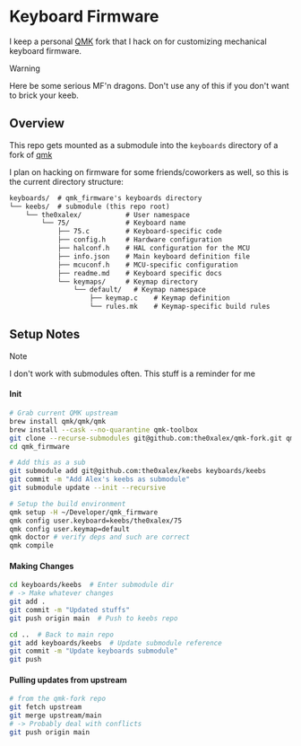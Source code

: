 # Keyboard Firmware

I keep a personal [QMK](https://github.com/qmk/qmk_firmware) fork that I hack on for customizing mechanical keyboard firmware.

> [!WARNING]
> Here be some serious MF'n dragons.
> Don't use any of this if you don't want to brick your keeb.


## Overview

This repo gets mounted as a submodule into the `keyboards` directory of a fork of [qmk](https://github.com/qmk/qmk_firmware)

I plan on hacking on firmware for some friends/coworkers as well, so this is the current directory
structure:

```txt
keyboards/  # qmk_firmware's keyboards directory
└── keebs/  # submodule (this repo root)
    └── the0xalex/           # User namespace
        └── 75/              # Keyboard name
            ├── 75.c         # Keyboard-specific code
            ├── config.h     # Hardware configuration
            ├── halconf.h    # HAL configuration for the MCU
            ├── info.json    # Main keyboard definition file
            ├── mcuconf.h    # MCU-specific configuration
            ├── readme.md    # Keyboard specific docs
            └── keymaps/     # Keymap directory
                └── default/   # Keymap namespace
                    ├── keymap.c    # Keymap definition
                    └── rules.mk    # Keymap-specific build rules
```


## Setup Notes

> [!NOTE]
> I don't work with submodules often.  This stuff is a reminder for me

#### Init

```bash
# Grab current QMK upstream
brew install qmk/qmk/qmk
brew install --cask --no-quarantine qmk-toolbox
git clone --recurse-submodules git@github.com:the0xalex/qmk-fork.git qmk_firmware
cd qmk_firmware

# Add this as a sub
git submodule add git@github.com:the0xalex/keebs keyboards/keebs
git commit -m "Add Alex's keebs as submodule"
git submodule update --init --recursive

# Setup the build environment 
qmk setup -H ~/Developer/qmk_firmware
qmk config user.keyboard=keebs/the0xalex/75
qmk config user.keymap=default
qmk doctor # verify deps and such are correct
qmk compile
```

#### Making Changes


```bash
cd keyboards/keebs  # Enter submodule dir
# -> Make whatever changes
git add .
git commit -m "Updated stuffs"
git push origin main  # Push to keebs repo

cd ..  # Back to main repo
git add keyboards/keebs  # Update submodule reference
git commit -m "Update keyboards submodule"
git push
```

#### Pulling updates from upstream

```bash
# from the qmk-fork repo
git fetch upstream
git merge upstream/main
# -> Probably deal with conflicts
git push origin main
```
